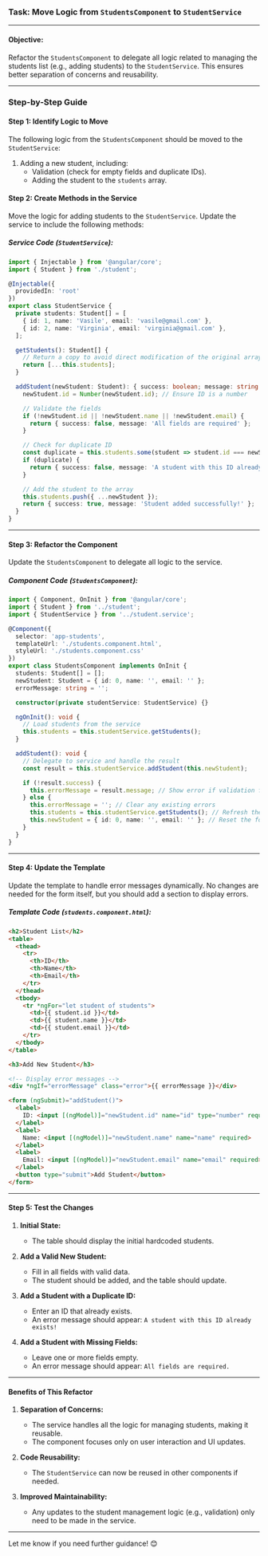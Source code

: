 ### **Task: Move Logic from `StudentsComponent` to `StudentService`**

---

#### **Objective:**
Refactor the `StudentsComponent` to delegate all logic related to managing the students list (e.g., adding students) to the `StudentService`. This ensures better separation of concerns and reusability.

---

### **Step-by-Step Guide**

#### **Step 1: Identify Logic to Move**
The following logic from the `StudentsComponent` should be moved to the `StudentService`:
1. Adding a new student, including:
   - Validation (check for empty fields and duplicate IDs).
   - Adding the student to the `students` array.

#### **Step 2: Create Methods in the Service**
Move the logic for adding students to the `StudentService`. Update the service to include the following methods:

##### **Service Code (`StudentService`):**
```typescript
import { Injectable } from '@angular/core';
import { Student } from './student';

@Injectable({
  providedIn: 'root'
})
export class StudentService {
  private students: Student[] = [
    { id: 1, name: 'Vasile', email: 'vasile@gmail.com' },
    { id: 2, name: 'Virginia', email: 'virginia@gmail.com' },
  ];

  getStudents(): Student[] {
    // Return a copy to avoid direct modification of the original array
    return [...this.students];
  }

  addStudent(newStudent: Student): { success: boolean; message: string } {
    newStudent.id = Number(newStudent.id); // Ensure ID is a number

    // Validate the fields
    if (!newStudent.id || !newStudent.name || !newStudent.email) {
      return { success: false, message: 'All fields are required' };
    }

    // Check for duplicate ID
    const duplicate = this.students.some(student => student.id === newStudent.id);
    if (duplicate) {
      return { success: false, message: 'A student with this ID already exists!' };
    }

    // Add the student to the array
    this.students.push({ ...newStudent });
    return { success: true, message: 'Student added successfully!' };
  }
}
```

---

#### **Step 3: Refactor the Component**
Update the `StudentsComponent` to delegate all logic to the service.

##### **Component Code (`StudentsComponent`):**
```typescript
import { Component, OnInit } from '@angular/core';
import { Student } from '../student';
import { StudentService } from '../student.service';

@Component({
  selector: 'app-students',
  templateUrl: './students.component.html',
  styleUrl: './students.component.css'
})
export class StudentsComponent implements OnInit {
  students: Student[] = [];
  newStudent: Student = { id: 0, name: '', email: '' };
  errorMessage: string = '';

  constructor(private studentService: StudentService) {}

  ngOnInit(): void {
    // Load students from the service
    this.students = this.studentService.getStudents();
  }

  addStudent(): void {
    // Delegate to service and handle the result
    const result = this.studentService.addStudent(this.newStudent);

    if (!result.success) {
      this.errorMessage = result.message; // Show error if validation fails
    } else {
      this.errorMessage = ''; // Clear any existing errors
      this.students = this.studentService.getStudents(); // Refresh the list
      this.newStudent = { id: 0, name: '', email: '' }; // Reset the form
    }
  }
}
```

---

#### **Step 4: Update the Template**
Update the template to handle error messages dynamically. No changes are needed for the form itself, but you should add a section to display errors.

##### **Template Code (`students.component.html`):**
```html
<h2>Student List</h2>
<table>
  <thead>
    <tr>
      <th>ID</th>
      <th>Name</th>
      <th>Email</th>
    </tr>
  </thead>
  <tbody>
    <tr *ngFor="let student of students">
      <td>{{ student.id }}</td>
      <td>{{ student.name }}</td>
      <td>{{ student.email }}</td>
    </tr>
  </tbody>
</table>

<h3>Add New Student</h3>

<!-- Display error messages -->
<div *ngIf="errorMessage" class="error">{{ errorMessage }}</div>

<form (ngSubmit)="addStudent()">
  <label>
    ID: <input [(ngModel)]="newStudent.id" name="id" type="number" required>
  </label>
  <label>
    Name: <input [(ngModel)]="newStudent.name" name="name" required>
  </label>
  <label>
    Email: <input [(ngModel)]="newStudent.email" name="email" required>
  </label>
  <button type="submit">Add Student</button>
</form>
```

---

#### **Step 5: Test the Changes**

1. **Initial State:**
   - The table should display the initial hardcoded students.

2. **Add a Valid New Student:**
   - Fill in all fields with valid data.
   - The student should be added, and the table should update.

3. **Add a Student with a Duplicate ID:**
   - Enter an ID that already exists.
   - An error message should appear: `A student with this ID already exists!`

4. **Add a Student with Missing Fields:**
   - Leave one or more fields empty.
   - An error message should appear: `All fields are required.`

---

#### **Benefits of This Refactor**
1. **Separation of Concerns:**
   - The service handles all the logic for managing students, making it reusable.
   - The component focuses only on user interaction and UI updates.

2. **Code Reusability:**
   - The `StudentService` can now be reused in other components if needed.

3. **Improved Maintainability:**
   - Any updates to the student management logic (e.g., validation) only need to be made in the service.

---

Let me know if you need further guidance! 😊
